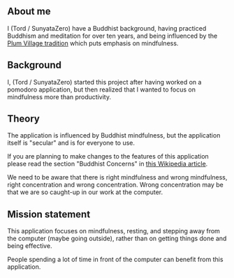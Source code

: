 
## About me

I (Tord / SunyataZero) have a Buddhist background, having practiced Buddhism and meditation for over ten years, and being influenced by the [Plum Village tradition](https://plumvillage.org/) which puts emphasis on mindfulness.


## Background

I, (Tord / SunyataZero) started this project after having worked on a pomodoro application, but then realized that I wanted to focus on mindfulness more than productivity.


## Theory

The application is influenced by Buddhist mindfulness, but the application itself is "secular" and is for everyone to use.

If you are planning to make changes to the features of this application
please read the section "Buddhist Concerns" in [this Wikipedia article](https://en.wikipedia.org/wiki/Mindfulness_and_technology).

We need to be aware that there is right mindfulness and wrong mindfulness, right concentration and wrong concentration. Wrong concentration may be that we are so caught-up in our work at the computer.


## Mission statement

This application focuses on mindfulness, resting, and stepping away from the computer (maybe going outside), rather than on getting things done and being effective.

People spending a lot of time in front of the computer can benefit from this application.
